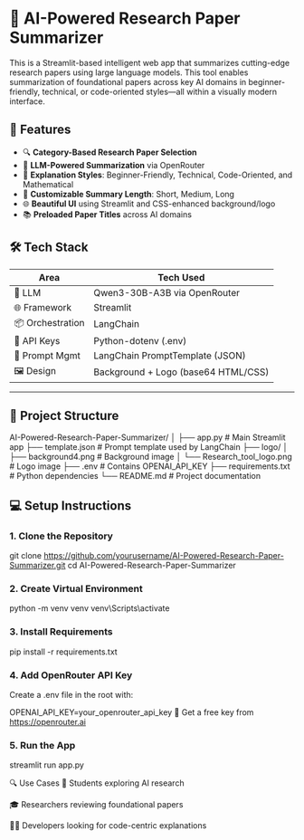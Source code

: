 # 🤖 AI-Powered Research Paper Summarizer

This is a Streamlit-based intelligent web app that summarizes cutting-edge research papers using large language models. This tool enables summarization of foundational papers across key AI domains in beginner-friendly, technical, or code-oriented styles—all within a visually modern interface.

## 🚀 Features

- 🔍 **Category-Based Research Paper Selection**
- 🧠 **LLM-Powered Summarization** via OpenRouter
- 🎨 **Explanation Styles**: Beginner-Friendly, Technical, Code-Oriented, and Mathematical
- 📏 **Customizable Summary Length**: Short, Medium, Long
- 🌐 **Beautiful UI** using Streamlit and CSS-enhanced background/logo
- 📚 **Preloaded Paper Titles** across AI domains

## 🛠️ Tech Stack

| Area         | Tech Used                           |
|--------------|--------------------------------------|
| 🧠 LLM        | Qwen3-30B-A3B via OpenRouter        |
| 🌐 Framework | Streamlit                          |
| 📦 Orchestration | LangChain                      |
| 🔐 API Keys   | Python-dotenv (.env)               |
| 📄 Prompt Mgmt| LangChain PromptTemplate (JSON)    |
| 🖼️ Design     | Background + Logo (base64 HTML/CSS) |

---

## 📁 Project Structure

AI-Powered-Research-Paper-Summarizer/
│
├── app.py # Main Streamlit app
├── template.json # Prompt template used by LangChain
├── logo/
│ ├── background4.png # Background image
│ └── Research_tool_logo.png # Logo image
├── .env # Contains OPENAI_API_KEY
├── requirements.txt # Python dependencies
└── README.md # Project documentation

## 💻 Setup Instructions

### 1. Clone the Repository

git clone https://github.com/yourusername/AI-Powered-Research-Paper-Summarizer.git
cd AI-Powered-Research-Paper-Summarizer

### 2. Create Virtual Environment

python -m venv venv
venv\Scripts\activate

### 3. Install Requirements

pip install -r requirements.txt

### 4. Add OpenRouter API Key
Create a .env file in the root with:

OPENAI_API_KEY=your_openrouter_api_key
🔑 Get a free key from https://openrouter.ai

### 5. Run the App

streamlit run app.py

🔍 Use Cases
📖 Students exploring AI research

🎓 Researchers reviewing foundational papers

👨‍💻 Developers looking for code-centric explanations

